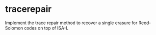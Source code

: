 # tracerepair
Implement the trace repair method to recover a single erasure for Reed-Solomon codes on top of ISA-L
